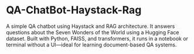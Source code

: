 # QA-ChatBot-Haystack-Rag
A simple QA chatbot using Haystack and RAG architecture. It answers questions about the Seven Wonders of the World using a Hugging Face dataset. Built with Python, FAISS, and transformers, it runs in a notebook or terminal without a UI—ideal for learning document-based QA systems.
